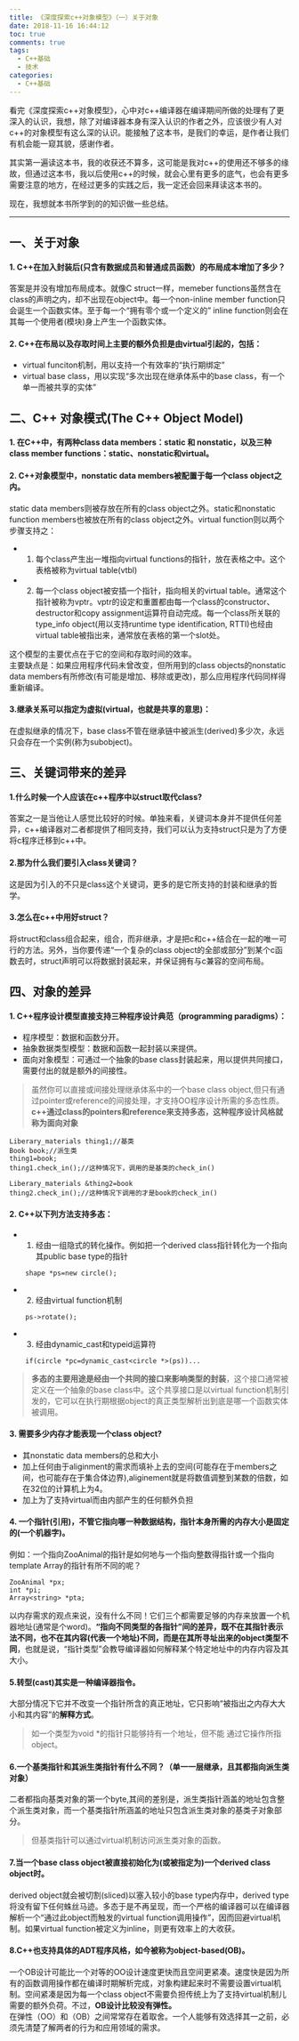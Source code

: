 ```yaml
---
title: 《深度探索c++对象模型》（一）关于对象
date: 2018-11-16 16:44:12
toc: true
comments: true
tags:
  - C++基础
  - 技术
categories:
  - C++基础
---
```


看完《深度探索c\++对象模型》，心中对c\++编译器在编译期间所做的处理有了更深入的认识，我想，除了对编译器本身有深入认识的作者之外，应该很少有人对c\++的对象模型有这么深的认识。能接触了这本书，是我们的幸运，是作者让我们有机会能一窥其貌，感谢作者。

其实第一遍读这本书，我的收获还不算多，这可能是我对c++的使用还不够多的缘故，但通过这本书，我以后使用c\++的时候，就会心里有更多的底气，也会有更多需要注意的地方，在经过更多的实践之后，我一定还会回来拜读这本书的。

现在，我想就本书所学到的的知识做一些总结。   
<!--more-->

------------------------------------
## 一、关于对象
#### 1. C++在加入封装后(只含有数据成员和普通成员函数）的布局成本增加了多少？  
答案是并没有增加布局成本。就像C struct一样，memeber functions虽然含在class的声明之内，却不出现在object中。每一个non-inline member function只会诞生一个函数实体。至于每一个“拥有零个或一个定义的” inline function则会在其每一个使用者(模块)身上产生一个函数实体。

#### 2. C++在布局以及存取时间上主要的额外负担是由virtual引起的，包括： 
* virtual funciton机制，用以支持一个有效率的“执行期绑定”
* virtual base class，用以实现“多次出现在继承体系中的base class，有一个单一而被共享的实体”



## 二、C++ 对象模式(The C++ Object Model)
#### 1. 在C++中，有两种class data members：static 和 nonstatic，以及三种class member functions：static、nonstatic和virtual。

#### 2. C++对象模型中，nonstatic data members被配置于每一个class object之内。
static data members则被存放在所有的class object之外。static和nonstatic function members也被放在所有的class object之外。virtual function则以两个步骤支持之：
* 1. 每个class产生出一堆指向virtual functions的指针，放在表格之中。这个表格被称为virtual table(vtbl)
* 2. 每一个class object被安插一个指针，指向相关的virtual table。通常这个指针被称为vptr。vptr的设定和重置都由每一个class的constructor、destructor和copy assignment运算符自动完成。每一个class所关联的type_info object(用以支持runtime type identification, RTTI)也经由virtual table被指出来，通常放在表格的第一个slot处。  
 
这个模型的主要优点在于它的空间和存取时间的效率。  
主要缺点是：如果应用程序代码未曾改变，但所用到的class objects的nonstatic data members有所修改(有可能是增加、移除或更改)，那么应用程序代码同样得重新编译。

#### 3.继承关系可以指定为虚拟(virtual，也就是共享的意思)：
在虚拟继承的情况下，base class不管在继承链中被派生(derived)多少次，永远只会存在一个实例(称为subobject)。



## 三、关键词带来的差异
#### 1.什么时候一个人应该在c++程序中以struct取代class?
答案之一是当他让人感觉比较好的时候。单独来看，关键词本身并不提供任何差异，c\+\+编译器对二者都提供了相同支持，我们可以认为支持struct只是为了方便将c程序迁移到c\+\+中。

#### 2.那为什么我们要引入class关键词？
这是因为引入的不只是class这个关键词，更多的是它所支持的封装和继承的哲学。

#### 3.怎么在c++中用好struct？
将struct和class组合起来，组合，而非继承，才是把c和c++结合在一起的唯一可行的方法。另外，当你要传递“一个复杂的class object的全部或部分”到某个c函数去时，struct声明可以将数据封装起来，并保证拥有与c兼容的空间布局。

## 四、对象的差异
#### 1. C++程序设计模型直接支持三种程序设计典范（programming paradigms）：
* 程序模型：数据和函数分开。 
* 抽象数据类型模型：数据和函数一起封装以来提供。
* 面向对象模型：可通过一个抽象的base class封装起来，用以提供共同接口，需要付出的就是额外的间接性。
> 虽然你可以直接或间接处理继承体系中的一个base class object,但只有通过pointer或reference的间接处理，才支持OO程序设计所需的多态性质。**c\+\+通过class的pointers和reference来支持多态，这种程序设计风格就称为面向对象**

```
Liberary_materials thing1;//基类
Book book;//派生类
thing1=book;
thing1.check_in();//这种情况下，调用的是基类的check_in()
```

```
Liberary_materials &thing2=book
thing2.check_in();//这种情况下调用的才是book的check_in()
```
#### 2. C++以下列方法支持多态：
* 1. 经由一组隐式的转化操作。例如把一个derived class指针转化为一个指向其public base type的指针
```
    shape *ps=new circle();
```
* 2. 经由virtual function机制
```
    ps->rotate();
```
* 3. 经由dynamic_cast和typeid运算符
```
    if(circle *pc=dynamic_cast<circle *>(ps))...
```
> **多态的主要用途是经由一个共同的接口来影响类型的封装**，这个接口通常被定义在一个抽象的base class中。这个共享接口是以virtual function机制引发的，它可以在执行期根据object的真正类型解析出到底是哪一个函数实体被调用。


#### 3. 需要多少内存才能表现一个class object?
* 其nonstatic data members的总和大小
* 加上任何由于aliginment的需求而填补上去的空间(可能存在于members之间，也可能存在于集合体边界),aliginement就是将数值调整到某数的倍数，如在32位的计算机上为4。
* 加上为了支持virtual而由内部产生的任何额外负担

#### 4. 一个指针(引用)，不管它指向哪一种数据结构，指针本身所需的内存大小是固定的(一个机器字)。
例如：一个指向ZooAnimal的指针是如何地与一个指向整数得指针或一个指向template Array的指针有所不同的呢？
```
ZooAnimal *px;
int *pi;
Array<string> *pta;
```
以内存需求的观点来说，没有什么不同！它们三个都需要足够的内存来放置一个机器地址(通常是个word)。**“指向不同类型的各指针”间的差异，既不在其指针表示法不同，也不在其内容(代表一个地址)不同，而是在其所寻址出来的object类型不同**，也就是说，“指针类型”会教导编译器如何解释某个特定地址中的内存内容及其大小。

#### 5.转型(cast)其实是一种编译器指令。
大部分情况下它并不改变一个指针所含的真正地址，它只影响“被指出之内存大大小和其内容”的**解释方式**。
> 如一个类型为void *的指针只能够持有一个地址，但不能 通过它操作所指object。

#### 6.一个基类指针和其派生类指针有什么不同？（单一一层继承，且其都指向派生类对象）
二者都指向基类对象的第一个byte,其间的差别是，派生类指针涵盖的地址包含整个派生类对象，而一个基类指针所涵盖的地址只包含派生类对象的基类子对象部分。
> 但基类指针可以通过virtual机制访问派生类对象的函数。

#### 7.当一个base class object被直接初始化为(或被指定为)一个derived class object时。 
derived object就会被切割(sliced)以塞入较小的base type内存中，derived type将没有留下任何蛛丝马迹。多态于是不再呈现，而一个严格的编译器可以在编译器解析一个“通过此object而触发的virtual function调用操作”，因而回避virtual机制。如果virtual function被定义为inline，则更有效率上的大收获。

#### 8.C++也支持具体的ADT程序风格，如今被称为object-based(OB)。
一个OB设计可能比一个对等的OO设计速度更快而且空间更紧凑。速度快是因为所有的函数调用操作都在编译时期解析完成，对象构建起来时不需要设置virtual机制。空间紧凑是因为每一个class object不需要负担传统上为了支持virtual机制儿需要的额外负荷。不过，**OB设计比较没有弹性。**     
在弹性（OO）和（OB）之间常常存在着取舍。一个人能够有效选择其一之前，必须先清楚了解两者的行为和应用领域的需求。
